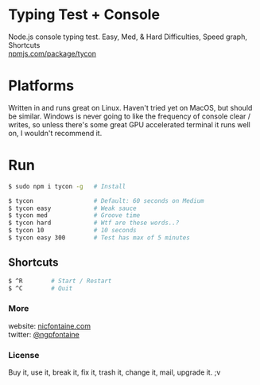 # Typing Test + Console
Node.js console typing test. Easy, Med, & Hard Difficulties, Speed graph, Shortcuts   
[npmjs.com/package/tycon](https://www.npmjs.com/package/tycon)    

# Platforms
Written in and runs great on Linux. Haven't tried yet on MacOS, but should be similar.  Windows is never going to like the frequency of console clear / writes, so unless there's some great GPU accelerated terminal it runs well on, I wouldn't recommend it.   

# Run

```bash
$ sudo npm i tycon -g   # Install

$ tycon                 # Default: 60 seconds on Medium
$ tycon easy            # Weak sauce
$ tycon med             # Groove time
$ tycon hard            # Wtf are these words..?
$ tycon 10            	# 10 seconds
$ tycon easy 300        # Test has max of 5 minutes
```  

## Shortcuts

```bash
$ ^R        # Start / Restart
$ ^C        # Quit
```  

### More
website: [nicfontaine.com](https://nicfontaine.com)  
twitter: [@ngpfontaine](https://twitter.com/ngpfontaine)

### License
Buy it, use it, break it, fix it, trash it, change it, mail, upgrade it. ;v
